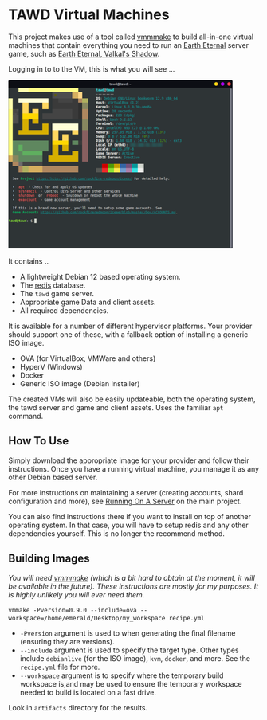 # TAWD Virtual Machines

This project makes use of a tool called [vmmmake](https://github.com/jadaptive/vmmake) to build all-in-one virtual machines that contain everything you need to run an [Earth Eternal](https://github.com/rockfireredmoon/iceee) server game, such as [Earth Eternal, Valkal's Shadow](https://github.com/rockfireredmoon/iceee-data/tree/valkals_shadow).

Logging in to to the VM, this is what you will see ...

![](screenshot.png) 

It contains ..

 * A lightweight Debian 12 based operating system. 
 * The [redis](https://redis.io/) database.
 * The `tawd` game server.
 * Appropriate game Data and client assets.
 * All required dependencies.
 
It is available for a number of different hypervisor platforms. Your provider should support one of these, with a fallback option of installing a generic ISO image.

 * OVA (for VirtualBox, VMWare and others)
 * HyperV (Windows)
 * Docker
 * Generic ISO image (Debian Installer)
 
The created VMs will also be easily updateable, both the operating system, the tawd server and game and client assets. Uses the familiar `apt` command.
 
## How To Use
 
Simply download the appropriate image for your provider and follow their instructions. Once you have a running virtual machine, you manage it as any other Debian based server.
 
For more instructions on maintaining a server (creating accounts, shard configuration and more), see [Running On A Server](https://github.com/rockfireredmoon/iceee/blob/master/Doc/SERVER.md) on the main project. 
 
You can also find instructions there if you want to install on top of another operating system. In that case, you will have to setup redis and any other dependencies yourself. This is no longer the recommend method. 
 
## Building Images

*You will need [vmmmake](https://github.com/jadaptive/vmmake) (which is a bit hard to obtain at the moment, it will be  available in the future). These instructions are mostly for my purposes. It is highly unlikely you will ever need them.*
 
```
vmmake -Pversion=0.9.0 --include=ova --workspace=/home/emerald/Desktop/my_workspace recipe.yml
```

 * `-Pversion` argument is used to when generating the final filename (ensuring they are versions). 
 * `--include` argument is used to specify the target type. Other types include `debianlive` (for the ISO image), `kvm`, `docker`, and more. See the `recipe.yml` file for more.
 * `--workspace` argument is to specify where the temporary build workspace is,and may be used to ensure the temporary workspace needed to build is located on a fast drive. 

Look in `artifacts` directory for the results.